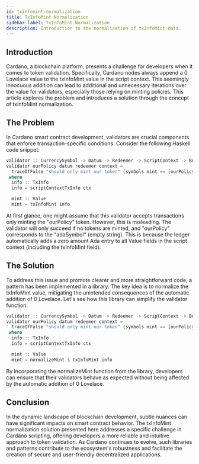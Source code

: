 ```yaml
---
id: txinfomint-normalization
title: TxInfoMint Normalization
sidebar_label: TxInfoMint Normalization
description: Introduction to the normalization of txInfoMint data.
---
```


## Introduction

Cardano, a blockchain platform, presents a challenge for developers when it comes to token
validation. Specifically, Cardano nodes always append a 0 Lovelace value to the txInfoMint value in
the script context. This seemingly innocuous addition can lead to additional and unnecessary
iterations over the value for validators, especially those relying on minting policies. This article
explores the problem and introduces a solution through the concept of txInfoMint normalization.

## The Problem

In Cardano smart contract development, validators are crucial components that enforce
transaction-specific conditions. Consider the following Haskell code snippet:

```rust
validator :: CurrencySymbol -> Datum -> Redeemer -> ScriptContext -> Bool
validator ourPolicy datum redeemer context =
  traceIfFalse "should only mint our token" (symbols mint == [ourPolicy])
 where
  info :: TxInfo
  info = scriptContextTxInfo ctx

  mint :: Value
  mint = txInfoMint info
```

At first glance, one might assume that this validator accepts transactions only minting the
"ourPolicy" token. However, this is misleading. The validator will only succeed if no tokens are
minted, and "ourPolicy" corresponds to the "adaSymbol" (empty string). This is because the ledger
automatically adds a zero amount Ada entry to all Value fields in the script context (including the
txInfoMint field).

## The Solution

To address this issue and promote clearer and more straightforward code, a pattern has been
implemented in a library. The key idea is to normalize the txInfoMint value, mitigating the
unintended consequences of the automatic addition of 0 Lovelace. Let's see how this library can
simplify the validator function:

```rust
validator :: CurrencySymbol -> Datum -> Redeemer -> ScriptContext -> Bool
validator ourPolicy datum redeemer context =
  traceIfFalse "should only mint our token" (symbols mint == [ourPolicy])
 where
  info :: TxInfo
  info = scriptContextTxInfo ctx

  mint :: Value
  mint = normalizeMint $ txInfoMint info
```

By incorporating the normalizeMint function from the library, developers can ensure that their
validators behave as expected without being affected by the automatic addition of 0 Lovelace.

## Conclusion

In the dynamic landscape of blockchain development, subtle nuances can have significant impacts on
smart contract behavior. The txInfoMint normalization solution presented here addresses a specific
challenge in Cardano scripting, offering developers a more reliable and intuitive approach to token
validation. As Cardano continues to evolve, such libraries and patterns contribute to the
ecosystem's robustness and facilitate the creation of secure and user-friendly decentralized
applications.
